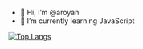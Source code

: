 - 👋 Hi, I’m @aroyan
- 🌱 I’m currently learning JavaScript



[![Top Langs](https://github-readme-stats.vercel.app/api/top-langs/?username=aroyan&layout=compact)](https://github.com/aroyan/github-readme-stats)

